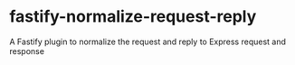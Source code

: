 # fastify-normalize-request-reply
A Fastify plugin to normalize the request and reply to Express request and response
